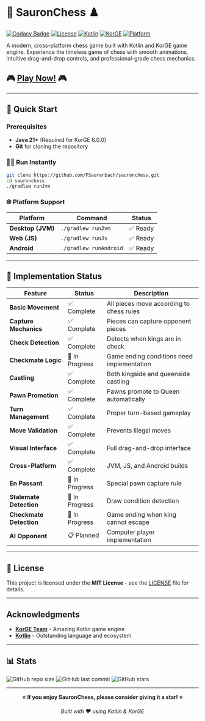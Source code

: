 # 🏰 SauronChess ♟️

[![Codacy Badge](https://app.codacy.com/project/badge/Grade/09437976fa054f2cb7ad3f32504b4132)](https://app.codacy.com/gh/FSaurenbach/sauronchess/dashboard?utm_source=gh&utm_medium=referral&utm_content=&utm_campaign=Badge_grade)
[![License](https://img.shields.io/github/license/FSaurenbach/sauronchess?style=flat-square)](LICENSE)
[![Kotlin](https://img.shields.io/badge/Kotlin-2.2.0-purple?style=flat-square&logo=kotlin)](https://kotlinlang.org/)
[![KorGE](https://img.shields.io/badge/KorGE-6.0.0-blue?style=flat-square)](https://korge.org/)
[![Platform](https://img.shields.io/badge/Platform-JVM%20%7C%20JS%20%7C%20Android-green?style=flat-square)](#platform-support)

A modern, cross-platform chess game built with Kotlin and KorGE game engine. Experience the timeless game of chess with smooth animations, intuitive drag-and-drop controls, and professional-grade chess mechanics.

## 🎮 **[Play Now!](https://fsaurenbach.github.io/sauronchess)** 🎮

---

## 🚀 Quick Start

### Prerequisites
- **Java 21+** (Required for KorGE 6.0.0)
- **Git** for cloning the repository

### 🏃‍♂️ Run Instantly
```bash
git clone https://github.com/FSaurenbach/sauronchess.git
cd sauronchess
./gradlew runJvm
```

### 🌐 Platform Support

| Platform | Command | Status |
|----------|---------|--------|
| **Desktop (JVM)** | `./gradlew runJvm` | ✅ Ready |
| **Web (JS)** | `./gradlew runJs` | ✅ Ready |
| **Android** | `./gradlew runAndroid` | ✅ Ready |

---

## 🎯 Implementation Status

| Feature | Status | Description |
|---------|--------|-------------|
| **Basic Movement** | ✅ Complete | All pieces move according to chess rules |
| **Capture Mechanics** | ✅ Complete | Pieces can capture opponent pieces |
| **Check Detection** | ✅ Complete | Detects when kings are in check |
| **Checkmate Logic** | 🔄 In Progress | Game ending conditions need implementation |
| **Castling** | ✅ Complete | Both kingside and queenside castling |
| **Pawn Promotion** | ✅ Complete | Pawns promote to Queen automatically |
| **Turn Management** | ✅ Complete | Proper turn-based gameplay |
| **Move Validation** | ✅ Complete | Prevents illegal moves |
| **Visual Interface** | ✅ Complete | Full drag-and-drop interface |
| **Cross-Platform** | ✅ Complete | JVM, JS, and Android builds |
| **En Passant** | 🔄 In Progress | Special pawn capture rule |
| **Stalemate Detection** | 🔄 In Progress | Draw condition detection |
| **Checkmate Detection** | 🔄 In Progress | Game ending when king cannot escape |
| **AI Opponent** | 📋 Planned | Computer player implementation |

---

## 📄 License

This project is licensed under the **MIT License** - see the [LICENSE](LICENSE) file for details.

---

## Acknowledgments

- **[KorGE Team](https://korge.org/)** - Amazing Kotlin game engine
- **[Kotlin](https://kotlinlang.org/)** - Outstanding language and ecosystem

---

## 📊 Stats

![GitHub repo size](https://img.shields.io/github/repo-size/FSaurenbach/sauronchess?style=flat-square)
![GitHub last commit](https://img.shields.io/github/last-commit/FSaurenbach/sauronchess?style=flat-square)
![GitHub stars](https://img.shields.io/github/stars/FSaurenbach/sauronchess?style=social)

---

<div align="center">

**⭐ If you enjoy SauronChess, please consider giving it a star! ⭐**

*Built with ❤️ using Kotlin & KorGE*

</div>
